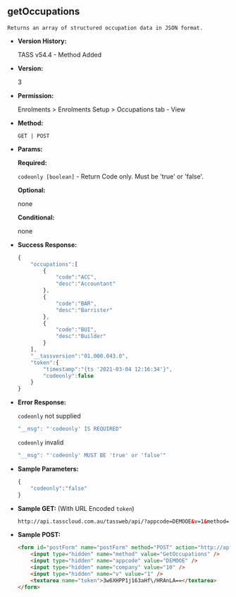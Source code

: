 **getOccupations**
----
	Returns an array of structured occupation data in JSON format.
	
* **Version History:**

	TASS v54.4 - Method Added

* **Version:**

	3

* **Permission:**

    Enrolments > Enrolments Setup > Occupations tab - View

* **Method:**

	`GET | POST`
  
* **Params:**

   **Required:**
 
	`codeonly [boolean]` - Return Code only. Must be 'true' or 'false'.                    

   **Optional:**

	none

   **Conditional:**

	none

* **Success Response:**

    ```javascript
	{
		"occupations":[
			{
				"code":"ACC",
				"desc":"Accountant"
			},
			{
				"code":"BAR",
				"desc":"Barrister"
			},
			{
				"code":"BUI",
				"desc":"Builder"
			}
		],
		"__tassversion":"01.000.043.0",
		"token":{
			"timestamp":"{ts '2021-03-04 12:16:34'}",
			"codeonly":false
		}
	}
    ```
 
* **Error Response:**

    `codeonly` not supplied
    ```javascript
    "__msg": "'codeonly' IS REQUIRED"
    ```

    `codeonly` invalid
    ```javascript
    "__msg": "'codeonly' MUST BE 'true' or 'false'"
    ```
    
* **Sample Parameters:**

	```javascript
	{
		"codeonly":"false"
	}
	```

* **Sample GET:** (With URL Encoded `token`)

	```HTML
	http://api.tasscloud.com.au/tassweb/api/?appcode=DEMOOE&v=1&method=GetOccupations&token=3w6XHPP1j163aHf%2FHRAnLA%3D%3D&company=10
	```
  
* **Sample POST:**

	```HTML
	<form id="postForm" name="postForm" method="POST" action="http://api.tasscloud.com.au/tassweb/api/">
		<input type="hidden" name="method" value="GetOccupations" />
		<input type="hidden" name="appcode" value="DEMOOE" />
		<input type="hidden" name="company" value="10" />
		<input type="hidden" name="v" value="1" />
		<textarea name="token">3w6XHPP1j163aHf\/HRAnLA==</textarea>
	</form>
	```
